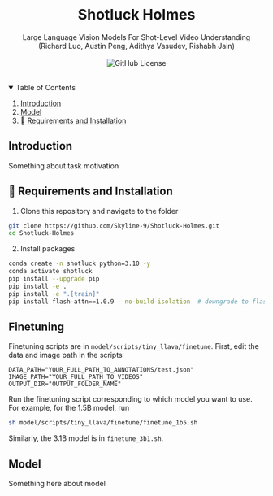 <!-- PROJECT LOGO -->
<br />
<p align="center">
<!--   <a href="https://github.com/Skyline-9/Shotluck-Holmes">
    <img src="logo.jpeg" alt="Logo" width="140" height="120" >
  </a> -->

  <h1 align="center">Shotluck Holmes</h1>

  <p align="center">
    Large Language Vision Models For Shot-Level Video Understanding (Richard Luo, Austin Peng, Adithya Vasudev, Rishabh Jain)
    <br />
    <br />
<!--     <a href="https://arxiv.org/pdf/2005.09007.pdf"><strong>Read the paper »</strong></a> -->
    <img src="https://img.shields.io/github/license/Skyline-9/Shotluck-Holmes?style=for-the-badge" alt="GitHub License">
    <br />
    <br />
  </p>
</p>

<div align="center">
</div>

<!-- TABLE OF CONTENTS -->
<details open="open">
  <summary>Table of Contents</summary>
  <ol>
    <li><a href="#introduction">Introduction</a></li>
    <li>
      <a href="#model">Model</a>
    </li>
    <li><a href="#-requirements-and-installation">🔧 Requirements and Installation</a></li>
  </ol>
</details>

<!-- INTRODUCTION -->
## Introduction

Something about task motivation

<!-- REQUIREMENTS AND INSTALLATION -->
## 🔧 Requirements and Installation

1. Clone this repository and navigate to the folder

```sh
git clone https://github.com/Skyline-9/Shotluck-Holmes.git
cd Shotluck-Holmes
```

2. Install packages

```sh
conda create -n shotluck python=3.10 -y
conda activate shotluck
pip install --upgrade pip
pip install -e .
pip install -e ".[train]"
pip install flash-attn==1.0.9 --no-build-isolation  # downgrade to flash attention v1 for older GPUs
```

## Finetuning

Finetuning scripts are in `model/scripts/tiny_llava/finetune`. First, edit the data and image path in the scripts

```
DATA_PATH="YOUR_FULL_PATH_TO_ANNOTATIONS/test.json"
IMAGE_PATH="YOUR_FULL_PATH_TO_VIDEOS"
OUTPUT_DIR="OUTPUT_FOLDER_NAME"
```

Run the finetuning script corresponding to which model you want to use. For example, for the 1.5B model, run
```sh
sh model/scripts/tiny_llava/finetune/finetune_1b5.sh
```

Similarly, the 3.1B model is in `finetune_3b1.sh`.

<!-- Model -->
## Model

Something here about model
